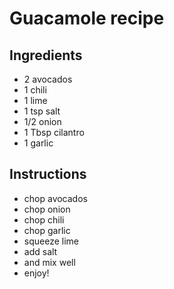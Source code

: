 # Guacamole recipe


## Ingredients

- 2 avocados
- 1 chili
- 1 lime
- 1 tsp salt
- 1/2 onion
- 1 Tbsp cilantro
- 1 garlic


## Instructions

- chop avocados
- chop onion
- chop chili
- chop garlic
- squeeze lime
- add salt
- and mix well
- enjoy!
